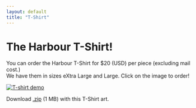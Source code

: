 ```yaml
---
layout: default
title: "T-Shirt"
---
```

# The Harbour T-Shirt!

You can order the Harbour T-Shirt for $20 (USD) per piece (excluding
mail cost.)<br>
We have them in sizes eXtra Large and Large. Click on the image to order!

[![T-shirt demo](https://harbour.github.io/art/hilde-tshirt.jpg)](mailto:harbour/at/PatrickMast.com)

Download [.zip](https://harbour.github.io/art/harbour-tshirt.zip) (1 MB) with this T-Shirt art.
